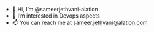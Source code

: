 - 👋 Hi, I’m @sameerjethvani-alation
- 👀 I’m interested in Devops aspects
- 📫 You can reach me at sameer.jethvani@alation.com

<!---
sameerjethvani-alation/sameerjethvani-alation is a ✨ special ✨ repository because its `README.md` (this file) appears on your GitHub profile.
You can click the Preview link to take a look at your changes.
--->
